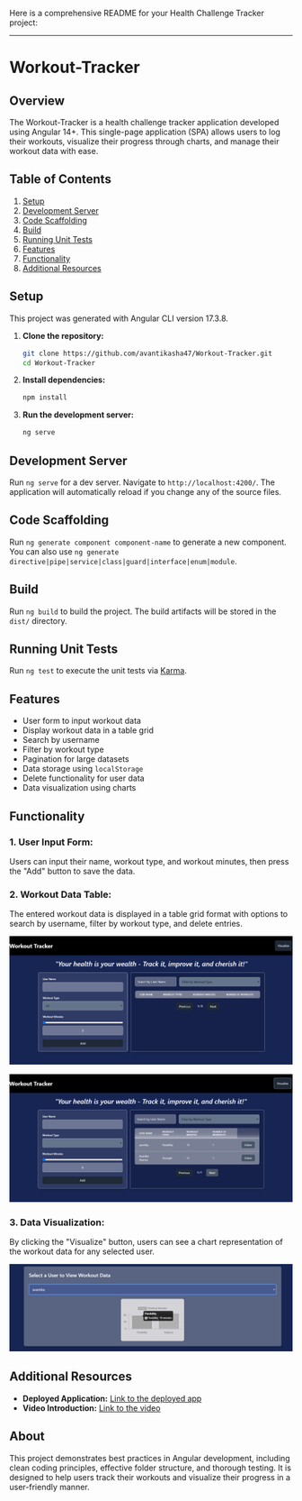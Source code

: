 Here is a comprehensive README for your Health Challenge Tracker project:

---

# Workout-Tracker

## Overview
The Workout-Tracker is a health challenge tracker application developed using Angular 14+. This single-page application (SPA) allows users to log their workouts, visualize their progress through charts, and manage their workout data with ease.

## Table of Contents
1. [Setup](#setup)
2. [Development Server](#development-server)
3. [Code Scaffolding](#code-scaffolding)
4. [Build](#build)
5. [Running Unit Tests](#running-unit-tests)
6. [Features](#features)
7. [Functionality](#functionality)
8. [Additional Resources](#additional-resources)

## Setup
This project was generated with Angular CLI version 17.3.8.

1. **Clone the repository:**
    ```bash
    git clone https://github.com/avantikasha47/Workout-Tracker.git
    cd Workout-Tracker
    ```

2. **Install dependencies:**
    ```bash
    npm install
    ```

3. **Run the development server:**
    ```bash
    ng serve
    ```

## Development Server
Run `ng serve` for a dev server. Navigate to `http://localhost:4200/`. The application will automatically reload if you change any of the source files.

## Code Scaffolding
Run `ng generate component component-name` to generate a new component. You can also use `ng generate directive|pipe|service|class|guard|interface|enum|module`.

## Build
Run `ng build` to build the project. The build artifacts will be stored in the `dist/` directory.

## Running Unit Tests
Run `ng test` to execute the unit tests via [Karma](https://karma-runner.github.io).

## Features
- User form to input workout data
- Display workout data in a table grid
- Search by username
- Filter by workout type
- Pagination for large datasets
- Data storage using `localStorage`
- Delete functionality for user data
- Data visualization using charts

## Functionality
### 1. **User Input Form:**
   Users can input their name, workout type, and workout minutes, then press the "Add" button to save the data.
   

### 2. **Workout Data Table:**
   The entered workout data is displayed in a table grid format with options to search by username, filter by workout type, and delete entries.

   
   ![HOME](https://github.com/avantikasha47/Workout-Tracker/blob/main/Screenshot%202024-08-02%20235252.png)


   ![HOME](https://github.com/avantikasha47/Workout-Tracker/blob/main/Screenshot%202024-08-02%20235607.png)

### 3. **Data Visualization:**
   By clicking the "Visualize" button, users can see a chart representation of the workout data for any selected user.

   
   ![Data Visualization](https://github.com/avantikasha47/Workout-Tracker/blob/main/Screenshot%202024-08-03%20000003.png)

## Additional Resources
- **Deployed Application:** [Link to the deployed app](https://trackwell.netlify.app/)
- **Video Introduction:** [Link to the video](your-video-link)

## About
This project demonstrates best practices in Angular development, including clean coding principles, effective folder structure, and thorough testing. It is designed to help users track their workouts and visualize their progress in a user-friendly manner.

